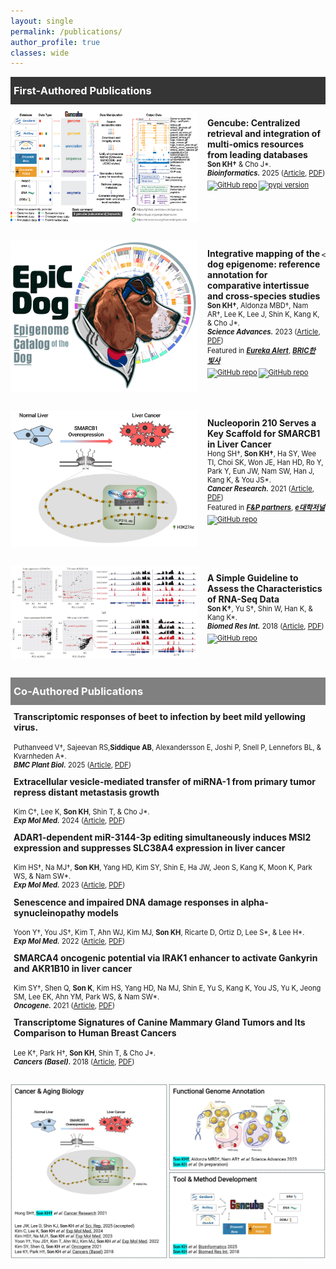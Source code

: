 ```yaml
---
layout: single
permalink: /publications/
author_profile: true
classes: wide
---
```

<style>    
    h3 {
        margin-top: 0;
        margin-bottom: 0;
        padding-left: 5px;
    }
    .intro ul {
        margin-top: 4px;
        margin-bottom: 0;
        list-style-type: square;
    }
    .intro p {
        margin-top: 0;
        margin-bottom: 0;
        color: gray;
        font-size: 80%;
    }
    .color-box {
        color: black;
        padding-bottom: 5px;
    }
    .black-box {
        background-color: #353535;
        color: white;
        padding-top: 12px;
        padding-bottom: 12px;
    }
    .gray-box {
        background-color: gray;
        color: white;
        padding-top: 12px;
        padding-bottom: 12px;
    }
    .first-author {
        display: flex;
        justify-content: flex-start;
        align-items: top;
        margin-top: 10px;
        margin-bottom: 30px;
    }
    .first-author img:not(.badge) {
        width: 300px;
    }
    .first-author p {
        margin-left: 15px;
        font-size: 80%;
    }
    .special-text {
        font-size: 125%;
    }
    .second-author {
        margin-top: 10px;
        padding-left: 5px;
    }
    .second-author p {
        font-size: 80%;
        padding-top: 5px;
    }
    .badges {
      display: flex;
      gap: 2px;
      margin-top: 5px;
    }
    .badges a {
        display: inline-block; /* Make the anchor tag fit its content */
    }
    .badges img.badge {
        display: block;
        height: 20px; /* Set the height */
        width: auto; /* Maintain aspect ratio */
    }
    /* 화면 크기에 따른 이미지와 글 배치 변경 */
    @media (max-width: 600px) {
        .first-author {
            display: block;
            text-align: left;
        }
        .first-author img {
            display: block; /* 이미지를 블록 레벨 요소로 설정 */
            margin: 0 auto 15px; /* 이미지 하단 마진 추가, 자동 가로 마진으로 중앙 정렬 */
            width: 100%; /* 이미지 너비를 부모 컨테이너에 맞게 조정 */
            max-width: 300px; /* 최대 이미지 크기를 제한 */
        }
        .first-author p {
            margin-left: 0px;
        }
    }
</style>

<div class="black-box">
    <h3>First-Authored Publications</h3>
</div>

<div class="first-author">
    <img src="../images/publications/First_Gencube.jpg" alt="image">
    <p>
    <strong class="special-text">Gencube: Centralized retrieval and integration of multi-omics resources from leading databases</strong><br>
    <strong>Son KH&#8224;</strong> &amp; Cho J*.<br>
    <strong><em>Bioinformatics.</em></strong> 2025 (<a href="https://doi.org/10.1093/bioinformatics/btaf128" target="_blank" style="color: inherit; ">Article</a>, <a href="https://academic.oup.com/bioinformatics/advance-article-pdf/doi/10.1093/bioinformatics/btaf128/63011550/btaf128.pdf" target="_blank" style="color: inherit; ">PDF</a>)<br>
    <span class="badges">
        <a href="https://github.com/snu-cdrc/gencube" target="_blank" style="color: inherit; "><img src="https://img.shields.io/badge/GitHub-repo-blue?logo=github" alt="GitHub repo" class="badge"></a>
        <a href="https://pypi.org/project/gencube/" target="_blank" style="color: inherit; "><img src="https://img.shields.io/pypi/v/gencube" alt="pypi version" class="badge"></a>
    </span>
    </p>
</div>

<div class="first-author">
    <img src="../images/publications/First_EpicDog.jpg" alt="image">
    <p>
    <strong class="special-text">Integrative mapping of the dog epigenome: reference annotation for comparative intertissue and cross-species studies</strong><br>
    <strong>Son KH&#8224;</strong>, Aldonza MBD&#8224;, Nam AR&#8224;, Lee K, Lee J, Shin K, Kang K, &amp; Cho J*.<br>
    <strong><em>Science Advances.</em></strong> 2023 (<a href="https://www.science.org/doi/10.1126/sciadv.ade3399" target="_blank" style="color: inherit; ">Article</a>, <a href="https://www.science.org/doi/epdf/10.1126/sciadv.ade3399" target="_blank" style="color: inherit; ">PDF</a>)<br>
    Featured in <strong><em><a href="https://www.eurekalert.org/news-releases/994987" target="_blank" style="color: inherit; ">Eureka Alert</a></em></strong>, <strong><em><a href="https://www.ibric.org/bric/hanbitsa/treatise.do?mode=treatise-view&id=88641&authorId=41749#!/list" target="_blank" style="color: inherit; ">BRIC한빛사</a></em></strong>
    <span class="badges">
        <a href="https://github.com/snu-cdrc/dog-reference-epigenome" target="_blank" style="color: inherit; "><img src="https://img.shields.io/badge/GitHub-repo-blue?logo=github" alt="GitHub repo" class="badge"></a>
        <a href="https://www.ncbi.nlm.nih.gov/geo/query/acc.cgi?acc=GSE203107" target="_blank" style="color: inherit; "><img src="https://img.shields.io/badge/raw_data-GEO-red" alt="GitHub repo" class="badge"></a>
    </span>
    
    </p>
</div>
<div class="first-author">
    <img src="../images/publications/First_SMARCB1.jpg" alt="image">
    <p>
    <strong class="special-text">Nucleoporin 210 Serves a Key Scaffold for SMARCB1 in Liver Cancer</strong><br>
    Hong SH&#8224;, <strong>Son KH&#8224;</strong>, Ha SY, Wee  TI, Choi SK, Won JE, Han HD, Ro Y, Park Y, Eun JW, Nam SW, Han J, Kang K, &amp; You JS*.<br>
    <strong><em>Cancer Research.</em></strong> 2021 (<a href="https://aacrjournals.org/cancerres/article/81/2/356/648678/Nucleoporin-210-Serves-a-Key-Scaffold-for-SMARCB1" target="_blank" style="color: inherit; ">Article</a>, <a href="https://watermark.silverchair.com/356.pdf?token=AQECAHi208BE49Ooan9kkhW_Ercy7Dm3ZL_9Cf3qfKAc485ysgAAAq4wggKqBgkqhkiG9w0BBwagggKbMIIClwIBADCCApAGCSqGSIb3DQEHATAeBglghkgBZQMEAS4wEQQMAzOIhwS0TWN0ciuWAgEQgIICYYJOMDTAAaQbaeAbArnxFmeex1EOop1d9TNHCvLEePjeJjBBfdn_JVxfq76RJod_qK1uMtPhryFjzwfhy-igweWuMT8z2YBIl3ZCNSRgiJX3ph2X_5CxnByACCaCrp4Sdr0-3zU9gu00dot9g8il8_1NJX3h050usSrRJ1Zq5NeOg-BNO8H3EjWKspL42vdqJRt39yZ88YEnNj5NL1t4t-pLBilKwDCzqihNypuD6Ud84ezczrQIOQ27NhCZdqmUXf-7fM10-S6Zjddfa1eTVv_1cOw0XqaKpRnTX6a-wzNuk-MdfLXz3asTDdMQCY_yBQtnnZ7HNz0gHN2AVG5abDI9mnArLpAfu30lmNAsPoDNlXIAHTVPz2YmgZ9Gh3d09im3ytOW1SQsAMeQeZOwxJyM7VJVN9nAZLQUu2dLUkRd8il7B3NGXllGyd7uYt5Y3adCCMHOmqTirxS-Rmqw8zUTYE58fFHr8yrqie0LF0S6rLTjuNDE81NHktqtY77YvEh8QrtMwhEXSDPih0tpyfzYrkjr5yt6oEHbcnGHTEGPiev1REkDv8-P5hLZIHtV56fSvBDyCr-t-RfTg-fNs_9bkS1erbqv_-Ea-_59b5IhruM4FHnhPT1OmnCULTHV7w2uafYltD7BlJX1KSyJANM5Ds5HIdykTDlp_R2W-C-I2wRBPgAr-ThnLwqbNhB7DINcH1vE_-GRcvvWyOkYBBUurDeeGdRhuV8EIK1hHv46Ve-PHUKiZ0tgXT1ebMXfgVm6FRe8Bz-6dGVhOZ1pAs2OzjUAGPCtI9FanLFUXLY7DQ" target="_blank" style="color: inherit; ">PDF</a>)<br>
    Featured in <strong><em><a href="https://www.youtube.com/watch?v=Z9S5iFksCXg" target="_blank" style="color: inherit; ">F&P partners</a></em></strong>, <strong><em><a href="https://m.dhnews.co.kr/news/view/179522668215231" target="_blank" style="color: inherit; ">e대학저널</a></em></strong>
    <span class="badges">
        <a href="https://www.ncbi.nlm.nih.gov/geo/query/acc.cgi?acc=GSE122727" target="_blank" style="color: inherit; "><img src="https://img.shields.io/badge/raw_data-GEO-red" alt="GitHub repo" class="badge"></a>
    </span>
    </p>
</div>
<div class="first-author">
    <img src="../images/publications/First_RNA-seq.jpg" alt="image">
    <p>
    <strong class="special-text">A Simple Guideline to Assess the Characteristics of RNA-Seq Data</strong><br>
    <strong>Son K&#8224;</strong>, Yu S&#8224;, Shin W, Han K, &amp; Kang K*.<br>
    <strong><em>Biomed Res Int.</em></strong> 2018 (<a href="https://www.hindawi.com/journals/bmri/2018/2906292/" target="_blank" style="color: inherit; ">Article</a>, <a href="https://downloads.hindawi.com/journals/bmri/2018/2906292.pdf" target="_blank" style="color: inherit; ">PDF</a>)
    <span class="badges">
        <a href="https://www.ncbi.nlm.nih.gov/geo/query/acc.cgi?acc=GSE110114" target="_blank" style="color: inherit; "><img src="https://img.shields.io/badge/raw_data-GEO-red" alt="GitHub repo" class="badge"></a>
    </span>
    </p>
</div>


<div class="gray-box">
    <h3>Co-Authored Publications</h3>
</div>

<div class="second-author">
    <strong>Transcriptomic responses of beet to infection by beet mild yellowing virus.</strong><br>
    <p>
    Puthanveed V&#8224;, Sajeevan RS,<strong>Siddique AB</strong>, Alexandersson E, Joshi P, Snell P, Lennefors BL, &amp; Kvarnheden A*.<br>
    <strong><em>BMC Plant Biol.</em></strong> 2025 (<a href="https://www.nature.com/articles/s41598-025-06296-z" target="_blank" style="color: inherit; ">Article</a>, <a href="https://rdcu.be/eL44q" target="_blank" style="color: inherit; ">PDF</a>)
    </p>
    <strong>Extracellular vesicle-mediated transfer of miRNA-1 from primary tumor repress distant metastasis growth</strong><br>
    <p>
    Kim C&#8224;, Lee K, <strong>Son KH</strong>, Shin T, &amp; Cho J*.<br>
    <strong><em>Exp Mol Med.</em></strong> 2024 (<a href="https://www.nature.com/articles/s12276-024-01181-7" target="_blank" style="color: inherit; ">Article</a>, <a href="https://www.nature.com/articles/s12276-024-01181-7.pdf" target="_blank" style="color: inherit; ">PDF</a>)
    </p>
    <strong>ADAR1-dependent miR-3144-3p editing simultaneously induces MSI2 expression and suppresses SLC38A4 expression in liver cancer</strong><br>
    <p>
    Kim HS&#8224;, Na MJ&#8224;, <strong>Son KH</strong>, Yang HD, Kim SY, Shin E, Ha JW, Jeon S, Kang K, Moon K, Park WS, &amp; Nam SW*.<br>
    <strong><em>Exp Mol Med.</em></strong> 2023 (<a href="https://www.nature.com/articles/s12276-022-00916-8" target="_blank" style="color: inherit; ">Article</a>, <a href="https://www.nature.com/articles/s12276-022-00916-8.pdf" target="_blank" style="color: inherit; ">PDF</a>)
    </p>
    <strong>Senescence and impaired DNA damage responses in alpha-synucleinopathy models</strong><br>
    <p>
    Yoon Y&#8224;, You JS&#8224;, Kim T, Ahn WJ, Kim MJ, <strong>Son KH</strong>, Ricarte D, Ortiz D, Lee S*, &amp; Lee H*.<br>
    <strong><em>Exp Mol Med.</em></strong> 2022 (<a href="https://www.nature.com/articles/s12276-022-00727-x" target="_blank" style="color: inherit; ">Article</a>, <a href="https://www.nature.com/articles/s12276-022-00727-x.pdf" target="_blank" style="color: inherit; ">PDF</a>)
    </p>
    <strong>SMARCA4 oncogenic potential via IRAK1 enhancer to activate Gankyrin and AKR1B10 in liver cancer</strong><br>
    <p>
    Kim SY&#8224;, Shen Q, <strong>Son K</strong>, Kim HS, Yang HD, Na MJ, Shin E, Yu S, Kang K, You JS, Yu K, Jeong SM, Lee EK, Ahn YM, Park WS, &amp; Nam SW*.<br>
    <strong><em>Oncogene.</em></strong> 2021 (<a href="https://www.nature.com/articles/s41388-021-01875-6" target="_blank" style="color: inherit; ">Article</a>, <a href="https://www.nature.com/articles/s41388-021-01875-6.pdf" target="_blank" style="color: inherit; ">PDF</a>)
    </p>
    <strong>Transcriptome Signatures of Canine Mammary Gland Tumors and Its Comparison to Human Breast Cancers</strong><br>
    <p>
    Lee K&#8224;, Park H&#8224;, <strong>Son KH</strong>, Shin T, &amp; Cho J*.<br>
    <strong><em>Cancers (Basel).</em></strong> 2018 (<a href="https://www.mdpi.com/2072-6694/10/9/317" target="_blank" style="color: inherit; ">Article</a>, <a href="https://www.mdpi.com/2072-6694/10/9/317/pdf?version=1536322358" target="_blank" style="color: inherit; ">PDF</a>)
    </p>
</div>

<div style="text-align: left;">
  <br>
  <img src="../images/publications/Publications.jpg" alt="image" width="800" style="display: block;">
</div>